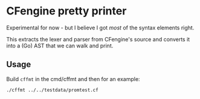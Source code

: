 # CFengine pretty printer

Experimental for now - but I believe I got *most* of the syntax elements right.

This extracts the lexer and parser from CFengine's source and converts it into a (Go) AST that we
can walk and print.

## Usage

Build `cffmt` in the cmd/cffmt and then for an example:

    ./cffmt ../../testdata/promtest.cf
